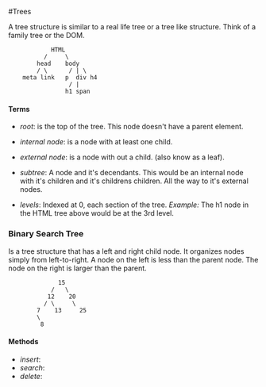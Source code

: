 #Trees

A tree structure is similar to a real life tree or a tree like structure.  Think of a family tree or the DOM.  

```
            HTML
          /     \
        head    body
        / \      / | \
    meta link   p  div h4
                 / |
                h1 span
```
#### Terms
- *root*: is the top of the tree.  This node doesn't have a parent element.

- *internal node*: is a node with at least one child.

- *external node*: is a node with out a child. (also know as a leaf).

- *subtree*: A node and it's decendants.  This would be an internal node with it's children and it's childrens children.  All the way to it's external nodes.

- *levels*: Indexed at 0, each section of the tree. _Example:_ The h1 node in the HTML tree above would be at the 3rd level.

### Binary Search Tree
Is a tree structure that has a left and right child node. It organizes nodes simply from left-to-right. A node on the left is less than the parent node. The node on the right is larger than the parent.

```
              15
            /   \
           12    20
          / \     \
        7    13     25
        \
         8
```


#### Methods
- *insert*:
- *search*:
- *delete*:
